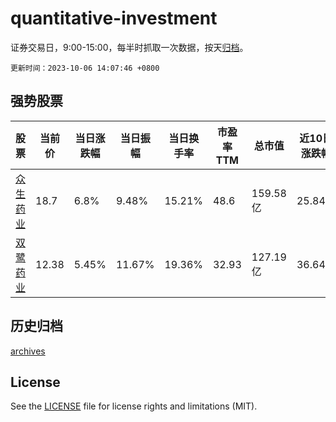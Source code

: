 # quantitative-investment

证券交易日，9:00-15:00，每半时抓取一次数据，按天[归档](archives)。

`更新时间：2023-10-06 14:07:46 +0800`

## 强势股票

|股票|当前价|当日涨跌幅|当日振幅|当日换手率|市盈率TTM|总市值|近10日涨跌幅|
|----|----|----|----|----|----|----|----|
|[众生药业](https://xueqiu.com/S/SZ002317)|18.7|6.8%|9.48%|15.21%|48.6|159.58亿|25.84%|
|[双鹭药业](https://xueqiu.com/S/SZ002038)|12.38|5.45%|11.67%|19.36%|32.93|127.19亿|36.64%|

## 历史归档

[archives](archives)

## License

See the [LICENSE](LICENSE) file for license rights and limitations (MIT).